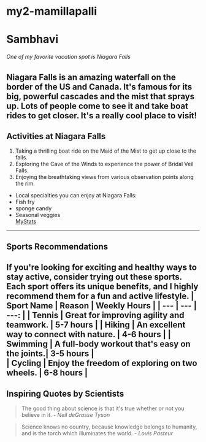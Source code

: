 # my2-mamillapalli
# Sambhavi
###### One of my favorite vacation spot is Niagara Falls
Niagara Falls is an **amazing waterfall** on the border of the US and Canada. It's famous for its big, powerful cascades and the mist that sprays up. Lots of people come to see it and take boat rides to get closer. It's a really **cool place** to visit!
---
## Activities at Niagara Falls
1. Taking a thrilling boat ride on the Maid of the Mist to get up close to the falls.
2. Exploring the Cave of the Winds to experience the power of Bridal Veil Falls.
3. Enjoying the breathtaking views from various observation points along the rim.
- Local specialties you can enjoy at Niagara Falls:
- Fish fry
- sponge candy
- Seasonal veggies<br>
[MyStats](https://github.com/Sambhavi2/my2-mamillapalli/blob/main/MyStats.md)
---
## Sports Recommendations
If you're looking for exciting and healthy ways to stay active, consider trying out these sports. Each sport offers its unique benefits, and I highly recommend them for a fun and active lifestyle.
| Sport Name | Reason | Weekly Hours |
| --- | --- | ---: |
| Tennis | Great for improving agility and teamwork. | 5-7 hours |
| Hiking | An excellent way to connect with nature. | 4-6 hours |
| Swimming | A full-body workout that's easy on the joints.| 3-5 hours |  
| Cycling | Enjoy the freedom of exploring on two wheels. | 6-8 hours |
---
## Inspiring Quotes by Scientists
> The good thing about science is that it's true whether or not you believe in it. - *Neil deGrasse Tyson*

> Science knows no country, because knowledge belongs to humanity, and is the torch which illuminates the world. - *Louis Pasteur*
